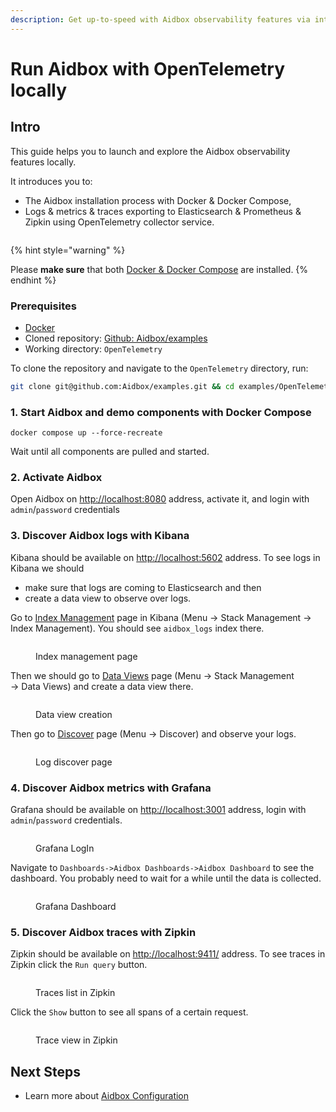```yaml
---
description: Get up-to-speed with Aidbox observability features via interactive tutorials.
---
```


# Run Aidbox with OpenTelemetry locally

## Intro

This guide helps you to launch and explore the Aidbox observability features locally.

It introduces you to:

* The Aidbox installation process with Docker & Docker Compose,
* Logs & metrics & traces exporting to Elasticsearch & Prometheus & Zipkin using OpenTelemetry collector service.

<figure><img src="../../../.gitbook/assets/f1142038-ab89-4ab2-93a7-5d7627bd088c.png" alt=""><figcaption></figcaption></figure>

{% hint style="warning" %}
<img src="../../../.gitbook/assets/docker.png" alt="" data-size="original">

Please **make sure** that both [Docker & Docker Compose](https://docs.docker.com/engine/install/) are installed.
{% endhint %}

### Prerequisites

* [Docker](https://www.docker.com/)
* Cloned repository: [Github: Aidbox/examples](https://github.com/Aidbox/examples/tree/main)
* Working directory: `OpenTelemetry`

To clone the repository and navigate to the `OpenTelemetry` directory, run:

```sh
git clone git@github.com:Aidbox/examples.git && cd examples/OpenTelemetry
```

### 1. Start Aidbox and demo components with Docker Compose

```shell
docker compose up --force-recreate
```

Wait until all components are pulled and started.

### 2. Activate Aidbox

Open Aidbox on [http://localhost:8080](http://localhost:8080) address, activate it, and login with `admin`/`password` credentials

### 3. Discover Aidbox logs with Kibana

Kibana should be available on [http://localhost:5602](http://localhost:5602) address. To see logs in Kibana we should&#x20;

* make sure that logs are coming to Elasticsearch and then&#x20;
* create a data view to observe over logs.

Go to [Index Management](http://localhost:5602/app/management/data/index_management/indices) page in Kibana (Menu → Stack Management → Index Management). You should see `aidbox_logs` index there.

<figure><img src="5a4c8db2-41ee-4bc2-815c-753fac7887f4.png" alt=""><figcaption><p>Index management page</p></figcaption></figure>

Then we should go to [Data Views](http://localhost:5602/app/management/kibana/dataViews) page (Menu → Stack Management → Data Views) and create a data view there.

<figure><img src="../../../.gitbook/assets/6c139544-8975-428a-bdbc-63666d5e15b7.png" alt=""><figcaption><p>Data view creation</p></figcaption></figure>

Then go to [Discover](http://localhost:5602/app/discover) page (Menu → Discover) and observe your logs.

<figure><img src="../../../.gitbook/assets/f5297a2b-1592-4a25-abbe-d45941f68a8c.png" alt=""><figcaption><p>Log discover page</p></figcaption></figure>

### 4. Discover Aidbox metrics with Grafana

Grafana should be available on [http://localhost:3001](http://localhost:3001) address, login with `admin`/`password` credentials.

<figure><img src="../../../.gitbook/assets/grafana-login.png" alt=""><figcaption><p>Grafana LogIn</p></figcaption></figure>

Navigate to `Dashboards->Aidbox Dashboards->Aidbox Dashboard` to see the dashboard. You probably need to wait for a while until the data is collected.

<figure><img src="../../../.gitbook/assets/grafana-dashboard.png" alt=""><figcaption><p>Grafana Dashboard</p></figcaption></figure>

### 5. Discover Aidbox traces with Zipkin

Zipkin should be available on [http://localhost:9411/](http://localhost:9411/zipkin/) address. To see traces in Zipkin click the `Run query` button.

<figure><img src="8f6a613a-c0fa-4f78-bcd8-587509f16a20.png" alt=""><figcaption><p>Traces list in Zipkin</p></figcaption></figure>

Click the `Show` button to see all spans of a certain request.

<figure><img src="870cbd14-7055-400d-8f6b-17460bf492a4.png" alt=""><figcaption><p>Trace view in Zipkin</p></figcaption></figure>

## Next Steps

* Learn more about [Aidbox Configuration](../../../deprecated/deprecated/zen-related/aidbox-zen-lang-project/README.md)

